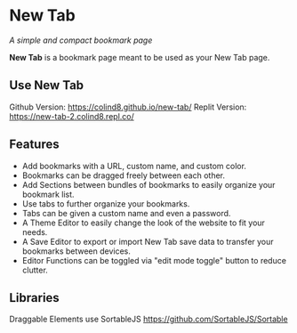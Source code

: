 # New Tab
*A simple and compact bookmark page*

**New Tab** is a bookmark page meant to be used as your New Tab page.

## Use New Tab
Github Version: https://colind8.github.io/new-tab/
Replit Version: https://new-tab-2.colind8.repl.co/

## Features
- Add bookmarks with a URL, custom name, and custom color.
- Bookmarks can be dragged freely between each other.
- Add Sections between bundles of bookmarks to easily organize your bookmark list.
- Use tabs to further organize your bookmarks.
- Tabs can be given a custom name and even a password.
- A Theme Editor to easily change the look of the website to fit your needs.
- A Save Editor to export or import New Tab save data to transfer your bookmarks between devices.
- Editor Functions can be toggled via "edit mode toggle" button to reduce clutter.

## Libraries
Draggable Elements use SortableJS
https://github.com/SortableJS/Sortable